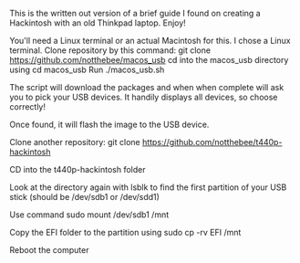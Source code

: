 This is the written out version of a brief guide I found on creating a Hackintosh with an old Thinkpad laptop.  Enjoy!

You'll need a Linux terminal or an actual Macintosh for this.  I chose a Linux terminal.
Clone repository by this command:  git clone https://github.com/notthebee/macos_usb
cd into the macos_usb directory using cd macos_usb
Run ./macos_usb.sh

The script will download the packages and when when complete will ask you to pick your USB devices.  It handily displays all devices, so choose correctly!

Once found, it will flash the image to the USB device.

Clone another repository:  git clone https://github.com/notthebee/t440p-hackintosh

CD into the t440p-hackintosh folder

Look at the directory again with lsblk to find the first partition of your USB stick (should be /dev/sdb1 or /dev/sdd1)

Use command sudo mount /dev/sdb1 /mnt

Copy the EFI folder to the partition using sudo cp -rv EFI /mnt

Reboot the computer


